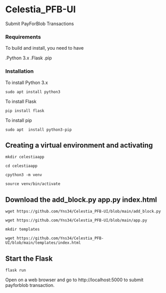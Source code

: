 # Celestia_PFB-UI
Submit PayForBlob Transactions

### Requirements
To build and install, you need to have 

.Python 3.x
.Flask
.pip

### Installation

To install Python 3.x

```console
sudo apt install python3
```

To install Flask
```console
pip install flask

```
To install pip

```console
sudo apt  install python3-pip

```
## Creating a virtual environment and activating

``` mkdir celestiaapp ```

``` cd celestiaapp ```

``` cpython3 -m venv ```

``` source venv/bin/activate ```

## Download the add_block.py app.py index.html

``` wget https://github.com/Yns34/Celestia_PFB-UI/blob/main/add_block.py ```

``` wget https://github.com/Yns34/Celestia_PFB-UI/blob/main/app.py ```

``` mkdir templates ```

``` wget https://github.com/Yns34/Celestia_PFB-UI/blob/main/templates/index.html ```

## Start the Flask

``` flask run ```

Open on a web browser and go to http://localhost:5000 to submit payforblob transaction.


